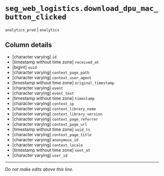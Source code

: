 # `seg_web_logistics.download_dpu_mac_button_clicked`
`analytics_prod` | `analytics`

## Column details
* [character varying] `id`
* [timestamp without time zone] `received_at`
* [bigint]    `uuid`
* [character varying] `context_page_path`
* [character varying] `context_user_agent`
* [timestamp without time zone] `original_timestamp`
* [character varying] `event`
* [character varying] `event_text`
* [timestamp without time zone] `timestamp`
* [character varying] `context_ip`
* [character varying] `context_library_name`
* [character varying] `context_library_version`
* [character varying] `context_page_referrer`
* [character varying] `context_page_url`
* [timestamp without time zone] `uuid_ts`
* [character varying] `context_page_title`
* [character varying] `anonymous_id`
* [character varying] `context_locale`
* [timestamp without time zone] `sent_at`
* [character varying] `user_id`

-------------------------------------------------------------------------------
*Do not make edits above this line.*
